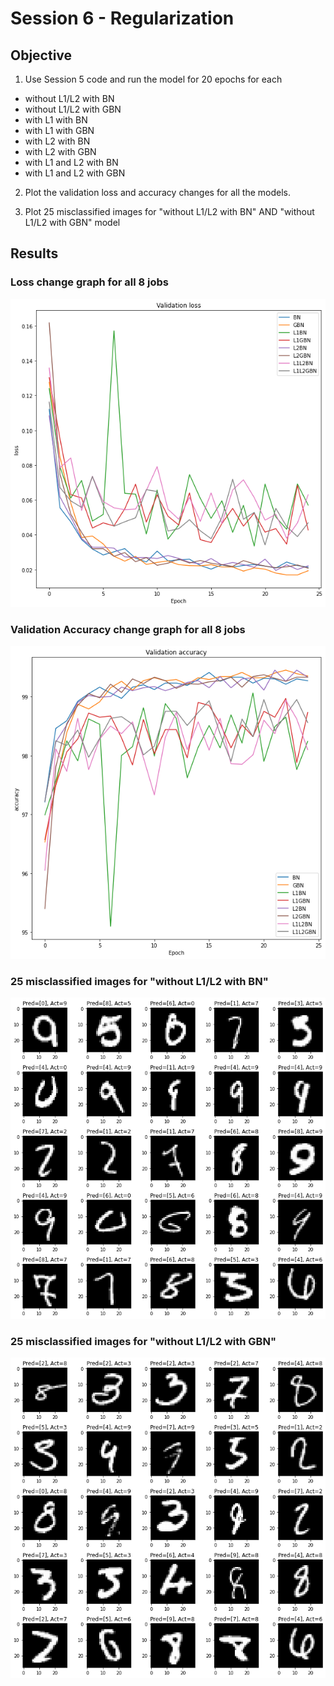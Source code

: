 # Session 6 - Regularization

## Objective

1. Use Session 5 code and run the model for 20 epochs for each

- without L1/L2 with BN
- without L1/L2 with GBN
- with L1 with BN
- with L1 with GBN
- with L2 with BN
- with L2 with GBN
- with L1 and L2 with BN
- with L1 and L2 with GBN

2. Plot the validation loss and accuracy changes for all the models.

3. Plot 25 misclassified images for "without L1/L2 with BN" AND "without L1/L2 with GBN" model

##  Results

### Loss change graph for all 8 jobs

![](https://github.com/anuragal/deep-learning/blob/master/S6_Final/images/loss.png)

### Validation Accuracy change graph for all 8 jobs

![](https://github.com/anuragal/deep-learning/blob/master/S6_Final/images/accuracy.png)

### 25 misclassified images for "without L1/L2 with BN"

![](https://github.com/anuragal/deep-learning/blob/master/S6_Final/images/L1L2BN.png)

### 25 misclassified images for "without L1/L2 with GBN"

![](https://github.com/anuragal/deep-learning/blob/master/S6_Final/images/L1L2GBN.png)
